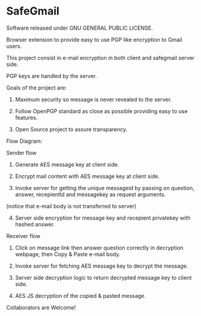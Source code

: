 SafeGmail
=========

Software released under GNU GENERAL PUBLIC LICENSE.

Browser extension to provide easy to use PGP like encryption to Gmail users.

This project consist in e-mail encryption in both client and safegmail server side.

PGP keys are handled by the server.

Goals of the project are:

1. Maximum security so message is never revealed to the server.

2. Follow OpenPGP standard as close as possible providing easy to use features. 

3. Open Source project to assure transparency. 

Flow Diagram: 

Sender flow

1. Generate AES message key at client side. 

2. Encrypt mail content with AES message key at client side.

3. Invoke server for getting the unique messageid by passing on question, answer, recepientId and messagekey as request arguments.

(notice that e-mail body is not transferred to server)

4. Server side encryption for message key and recepient privatekey with hashed answer.

Receiver flow

1. Click on message link then answer question correctly in decryption webpage, then Copy & Paste e-mail body. 

2. Invoke server for fetching AES message key to decrypt the message.

3. Server side decryption logic to return decrypted message key to client side.

4. AES JS decryption of the copied & pasted message.

Collaborators are Welcome!
